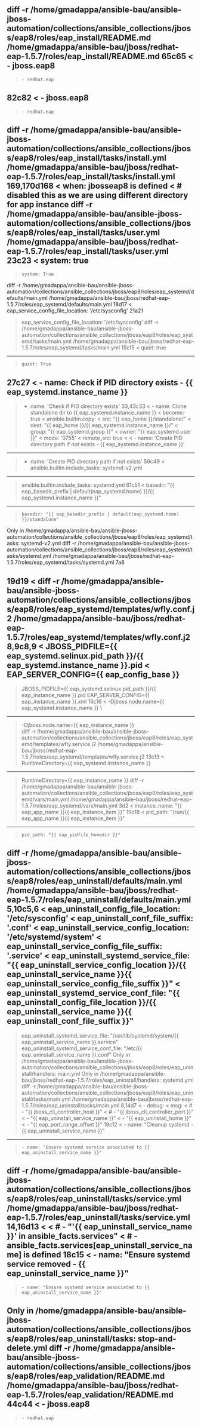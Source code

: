 diff -r /home/gmadappa/ansible-bau/ansible-jboss-automation/collections/ansible_collections/jboss/eap8/roles/eap_install/README.md /home/gmadappa/ansible-bau/jboss/redhat-eap-1.5.7/roles/eap_install/README.md
65c65
<     - jboss.eap8
---
>     - redhat.eap
82c82
<     - jboss.eap8
---
>     - redhat.eap
diff -r /home/gmadappa/ansible-bau/ansible-jboss-automation/collections/ansible_collections/jboss/eap8/roles/eap_install/tasks/install.yml /home/gmadappa/ansible-bau/jboss/redhat-eap-1.5.7/roles/eap_install/tasks/install.yml
169,170d168
<   when: jbosseap8 is defined
<   # disabled this as we are using different directory for app instance
diff -r /home/gmadappa/ansible-bau/ansible-jboss-automation/collections/ansible_collections/jboss/eap8/roles/eap_install/tasks/user.yml /home/gmadappa/ansible-bau/jboss/redhat-eap-1.5.7/roles/eap_install/tasks/user.yml
23c23
<     system: true
---
>     system: True
diff -r /home/gmadappa/ansible-bau/ansible-jboss-automation/collections/ansible_collections/jboss/eap8/roles/eap_systemd/defaults/main.yml /home/gmadappa/ansible-bau/jboss/redhat-eap-1.5.7/roles/eap_systemd/defaults/main.yml
18d17
< eap_service_config_file_location: '/etc/sysconfig'
21a21
> eap_service_config_file_location: '/etc/sysconfig'
diff -r /home/gmadappa/ansible-bau/ansible-jboss-automation/collections/ansible_collections/jboss/eap8/roles/eap_systemd/tasks/main.yml /home/gmadappa/ansible-bau/jboss/redhat-eap-1.5.7/roles/eap_systemd/tasks/main.yml
15c15
<     quiet: true
---
>     quiet: True
27c27
< - name: Check if PID directory exists - {{ eap_systemd.instance_name }}
---
> - name: 'Check if PID directory exists'
33,43c33
< - name: Clone standalone dir to {{ eap_systemd.instance_name }}
<   become: true
<   ansible.builtin.copy:
<     src: "{{ eap_home }}/standalone/"
<     dest: "{{ eap_home }}/{{ eap_systemd.instance_name }}/"
<     group: "{{ eap_systemd.group }}"
<     owner: "{{ eap_systemd.user }}"
<     mode: '0755'
<     remote_src: true
<
< - name: 'Create PID directory path if not exists - {{ eap_systemd.instance_name }}'
---
> - name: 'Create PID directory path if not exists'
59c49
<   ansible.builtin.include_tasks: systemd-v2.yml
---
>   ansible.builtin.include_tasks: systemd.yml
61c51
<     basedir: "{{ eap_basedir_prefix | default(eap_systemd.home) }}/{{ eap_systemd.instance_name }}"
---
>     basedir: "{{ eap_basedir_prefix | default(eap_systemd.home) }}/standalone"
Only in /home/gmadappa/ansible-bau/ansible-jboss-automation/collections/ansible_collections/jboss/eap8/roles/eap_systemd/tasks: systemd-v2.yml
diff -r /home/gmadappa/ansible-bau/ansible-jboss-automation/collections/ansible_collections/jboss/eap8/roles/eap_systemd/tasks/systemd.yml /home/gmadappa/ansible-bau/jboss/redhat-eap-1.5.7/roles/eap_systemd/tasks/systemd.yml
7a8
>
19d19
<
diff -r /home/gmadappa/ansible-bau/ansible-jboss-automation/collections/ansible_collections/jboss/eap8/roles/eap_systemd/templates/wfly.conf.j2 /home/gmadappa/ansible-bau/jboss/redhat-eap-1.5.7/roles/eap_systemd/templates/wfly.conf.j2
8,9c8,9
< JBOSS_PIDFILE={{ eap_systemd.selinux.pid_path }}/{{ eap_systemd.instance_name }}.pid
< EAP_SERVER_CONFIG={{ eap_config_base }}
---
> JBOSS_PIDFILE={{ eap_systemd.selinux.pid_path }}/{{ eap_instance_name }}.pid
> EAP_SERVER_CONFIG={{ eap_instance_name }}.xml
16c16
<  -Djboss.node.name={{ eap_systemd.instance_name }} \
---
>  -Djboss.node.name={{ eap_instance_name }} \
diff -r /home/gmadappa/ansible-bau/ansible-jboss-automation/collections/ansible_collections/jboss/eap8/roles/eap_systemd/templates/wfly.service.j2 /home/gmadappa/ansible-bau/jboss/redhat-eap-1.5.7/roles/eap_systemd/templates/wfly.service.j2
13c13
< RuntimeDirectory={{ eap_systemd.instance_name }}
---
> RuntimeDirectory={{ eap_instance_name }}
diff -r /home/gmadappa/ansible-bau/ansible-jboss-automation/collections/ansible_collections/jboss/eap8/roles/eap_systemd/vars/main.yml /home/gmadappa/ansible-bau/jboss/redhat-eap-1.5.7/roles/eap_systemd/vars/main.yml
3d2
<   instance_name: "{{ eap_app_name }}{{ eap_instance_item }}"
19c18
<     pid_path: "/run/{{ eap_app_name }}{{ eap_instance_item }}"
---
>     pid_path: "{{ eap_pidfile_homedir }}"
diff -r /home/gmadappa/ansible-bau/ansible-jboss-automation/collections/ansible_collections/jboss/eap8/roles/eap_uninstall/defaults/main.yml /home/gmadappa/ansible-bau/jboss/redhat-eap-1.5.7/roles/eap_uninstall/defaults/main.yml
5,10c5,6
< eap_uninstall_config_file_location: '/etc/sysconfig'
< eap_uninstall_conf_file_suffix: '.conf'
< eap_uninstall_service_config_location: '/etc/systemd/system'
< eap_uninstall_service_config_file_suffix: '.service'
< eap_uninstall_systemd_service_file: "{{ eap_uninstall_service_config_location }}/{{ eap_uninstall_service_name }}{{ eap_uninstall_service_config_file_suffix }}"
< eap_uninstall_systemd_service_conf_file: "{{ eap_uninstall_config_file_location }}/{{ eap_uninstall_service_name }}{{ eap_uninstall_conf_file_suffix }}"
---
> eap_uninstall_systemd_service_file: "/usr/lib/systemd/system/{{ eap_uninstall_service_name }}.service"
> eap_uninstall_systemd_service_conf_file: "/etc/{{ eap_uninstall_service_name }}.conf"
Only in /home/gmadappa/ansible-bau/ansible-jboss-automation/collections/ansible_collections/jboss/eap8/roles/eap_uninstall/handlers: main.yml
Only in /home/gmadappa/ansible-bau/jboss/redhat-eap-1.5.7/roles/eap_uninstall/handlers: systemd.yml
diff -r /home/gmadappa/ansible-bau/ansible-jboss-automation/collections/ansible_collections/jboss/eap8/roles/eap_uninstall/tasks/main.yml /home/gmadappa/ansible-bau/jboss/redhat-eap-1.5.7/roles/eap_uninstall/tasks/main.yml
8,14d7
< - debug:
<     msg:
<       # - "{{ jboss_cli_controller_host }}"
<       # - "{{ jboss_cli_controller_port }}"
<       - "{{ eap_uninstall_service_name }}"
<       - "{{ eap_uninstall_home }}"
<       - "{{ eap_port_range_offset }}"
19c12
<     - name: "Cleanup systemd - {{ eap_uninstall_service_name }}"
---
>     - name: "Ensure systemd service associated to {{ eap_uninstall_service_name }}"
diff -r /home/gmadappa/ansible-bau/ansible-jboss-automation/collections/ansible_collections/jboss/eap8/roles/eap_uninstall/tasks/service.yml /home/gmadappa/ansible-bau/jboss/redhat-eap-1.5.7/roles/eap_uninstall/tasks/service.yml
14,16d13
<
<     # - "'{{ eap_uninstall_service_name }}' in ansible_facts.services"
<     # - ansible_facts.services[eap_uninstall_service_name] is defined
18c15
<     - name: "Ensure systemd service removed - {{ eap_uninstall_service_name }}"
---
>     - name: "Ensure systemd service associated to {{ eap_uninstall_service_name }}"
Only in /home/gmadappa/ansible-bau/ansible-jboss-automation/collections/ansible_collections/jboss/eap8/roles/eap_uninstall/tasks: stop-and-delete.yml
diff -r /home/gmadappa/ansible-bau/ansible-jboss-automation/collections/ansible_collections/jboss/eap8/roles/eap_validation/README.md /home/gmadappa/ansible-bau/jboss/redhat-eap-1.5.7/roles/eap_validation/README.md
44c44
<     - jboss.eap8
---
>     - redhat.eap
